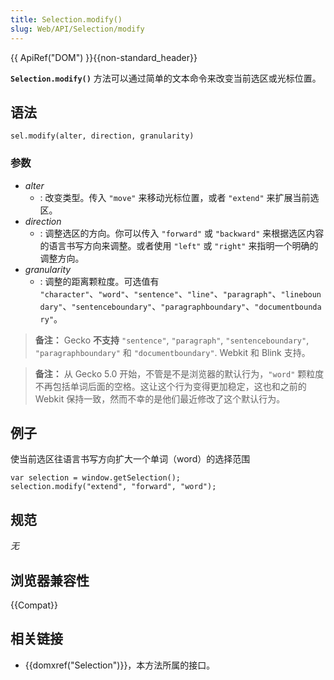 ```yaml
---
title: Selection.modify()
slug: Web/API/Selection/modify
---
```


{{ ApiRef("DOM") }}{{non-standard_header}}

**`Selection.modify()`** 方法可以通过简单的文本命令来改变当前选区或光标位置。

## 语法

```
sel.modify(alter, direction, granularity)
```

### 参数

- _alter_
  - : 改变类型。传入 `"move"` 来移动光标位置，或者 `"extend"` 来扩展当前选区。
- _direction_
  - : 调整选区的方向。你可以传入 `"forward"` 或 `"backward"` 来根据选区内容的语言书写方向来调整。或者使用 `"left"` 或 `"right"` 来指明一个明确的调整方向。
- _granularity_
  - : 调整的距离颗粒度。可选值有 `"character"`、`"word"`、`"sentence"`、`"line"`、`"paragraph"`、`"lineboundary"`、`"sentenceboundary"`、`"paragraphboundary"`、`"documentboundary"`。

> **备注：** Gecko **不支持** `"sentence"`, `"paragraph"`, `"sentenceboundary"`, `"paragraphboundary"` 和 `"documentboundary"`. Webkit 和 Blink 支持。

> **备注：** 从 Gecko 5.0 开始，不管是不是浏览器的默认行为，`"word"` 颗粒度不再包括单词后面的空格。这让这个行为变得更加稳定，这也和之前的 Webkit 保持一致，然而不幸的是他们最近修改了这个默认行为。

## 例子

使当前选区往语言书写方向扩大一个单词（word）的选择范围

```
var selection = window.getSelection();
selection.modify("extend", "forward", "word");
```

## 规范

_无_

## 浏览器兼容性

{{Compat}}

## 相关链接

- {{domxref("Selection")}}，本方法所属的接口。
